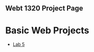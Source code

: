 ## Webt 1320 Project Page

<h1>Basic Web Projects</h1>

<ul>
    <li><a href="Lab 5/index.html" target="_blank">Lab 5</a>
</ul>    